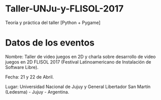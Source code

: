 # Taller-UNJu-y-FLISOL-2017

Teoría y práctica del taller [Python + Pygame]

# Datos de los eventos

Nombre: Taller de video juegos en 2D y charla sobre desarrollo de video juegos en 2D FLISOL 2017 (Festival Latinoamericano de Instalación de Software Libre).

Fecha: 21 y 22 de Abril.

Lugar: Universidad Nacional de Jujuy y General Libertador San Martín (Ledesma) - Jujuy - Argentina.


